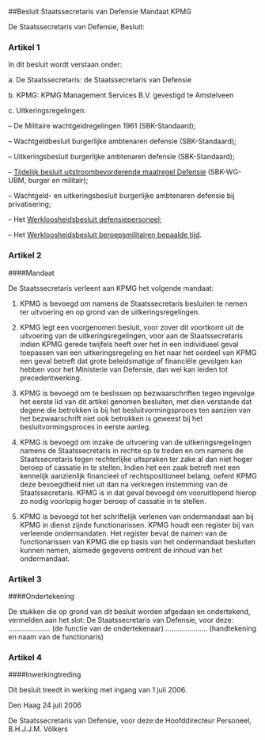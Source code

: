 <meta http-equiv='Content-Type' content='text/html; charset=utf-8' />

##Besluit Staatssecretaris van Defensie Mandaat KPMG

De Staatssecretaris van Defensie,  Besluit:    

### Artikel  1  

In dit besluit wordt verstaan onder: 

a. De Staatssecretaris: de Staatssecretaris van Defensie  

b. KPMG: KPMG Management Services B.V. gevestigd te Amstelveen  

c. Uitkeringsregelingen: 

– De Militaire wachtgeldregelingen 1961 (SBK-Standaard);  

– Wachtgeldbesluit burgerlijke ambtenaren defensie (SBK-Standaard);  

– Uitkeringsbesluit burgerlijke ambtenaren defensie (SBK-Standaard);  

– [Tijdelijk besluit uitstroombevorderende maatregel Defensie](../../../../../../../../AMvB/tijdelijk/besluit/uitstroombevorderende/maatregel/defensie/BWBR0006828/README.md) (SBK-WG-UBM, burger en militair);  

– Wachtgeld- en uitkeringsbesluit burgerlijke ambtenaren defensie bij privatisering;  

– Het [Werkloosheidsbesluit defensiepersoneel](../../../../../../../../AMvB/werkloosheidsbesluit/defensiepersoneel/BWBR0008113/README.md);  

– Het [Werkloosheidsbesluit beroepsmilitairen bepaalde tijd](../../../../../../../../AMvB/werkloosheidsbesluit/beroepsmilitairen/bepaalde/tijd/BWBR0007212/README.md).     

### Artikel  2  

####Mandaat

De Staatssecretaris verleent aan KPMG het volgende mandaat: 

1. KPMG is bevoegd om namens de Staatssecretaris besluiten te nemen ter uitvoering en op grond van de uitkeringsregelingen.  

2. KPMG legt een voorgenomen besluit, voor zover dit voortkomt uit de uitvoering van de uitkeringsregelingen, voor aan de Staatssecretaris indien KPMG gerede twijfels heeft over het in een individueel geval toepassen van een uitkeringsregeling en het naar het oordeel van KPMG een geval betreft dat grote beleidsmatige of financiële gevolgen kan hebben voor het Ministerie van Defensie, dan wel kan leiden tot precedentwerking.  

3. KPMG is bevoegd om te beslissen op bezwaarschriften tegen ingevolge het eerste lid van dit artikel genomen besluiten, met dien verstande dat degene die betrokken is bij het besluitvormingsproces ten aanzien van het bezwaarschrift niet ook betrokken is geweest bij het besluitvormingsproces in eerste aanleg.  

4. KPMG is bevoegd om inzake de uitvoering van de uitkeringsregelingen namens de Staatssecretaris in rechte op te treden en om namens de Staatssecretaris tegen rechterlijke uitspraken ter zake al dan niet hoger beroep of cassatie in te stellen. Indien het een zaak betreft met een kennelijk aanzienlijk financieel of rechtspositioneel belang, oefent KPMG deze bevoegdheid niet uit dan na verkregen instemming van de Staatssecretaris. KPMG is in dat geval bevoegd om vooruitlopend hierop zo nodig voorlopig hoger beroep of cassatie in te stellen.  

5. KPMG is bevoegd tot het schriftelijk verlenen van ondermandaat aan bij KPMG in dienst zijnde functionarissen. KPMG houdt een register bij van verleende ondermandaten. Het register bevat de namen van de functionarissen van KPMG die op basis van het ondermandaat besluiten kunnen nemen, alsmede gegevens omtrent de inhoud van het ondermandaat.   

### Artikel  3  

####Ondertekening

De stukken die op grond van dit besluit worden afgedaan en ondertekend, vermelden aan het slot: De Staatssecretaris van Defensie, voor deze: ………………… (de functie van de ondertekenaar) ………………… (handtekening en naam van de functionaris) 

### Artikel  4  

####Inwerkingtreding

Dit besluit treedt in werking met ingang van 1 juli 2006. 

Den Haag 
24 juli 2006   

De 
Staatssecretaris van Defensie, voor deze:de 
Hoofddirecteur Personeel, 
B.H.J.J.M. Völkers     
